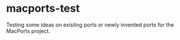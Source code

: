 # macports-test
Testing some ideas on exisitng ports or newly invented ports for the MacPorts project.
